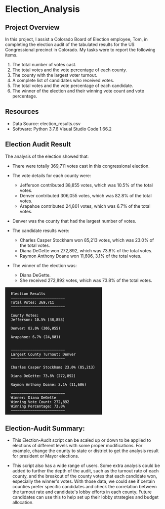 # Election_Analysis

## Project Overview
In this project, I assist a Colorado Board of Election employee, Tom, in completing the election audit of the tabulated results for the US Congressional precinct in Colorado. My tasks were to report the following items.

1. The total number of votes cast.
2. The total votes and the vote percentage of each county.
3. The county with the largest voter turnout.
4. A complete list of candidates who received votes.
5. The total votes and the vote percentage of each candidate.
6. The winner of the election and their winning vote count and vote percentage.


## Resources
- Data Source: election_results.csv
- Software: Python 3.7.6 Visual Studio Code 1.66.2

## Election Audit Result

The analysis of the election showed that:
- There were totally 369,711 votes cast in this congressional election.
- The vote details for each county were:
    - Jefferson contributed 38,855 votes, which was 10.5% of the total votes.
    - Denver contributed 306,055 votes, which was 82.8% of the total votes.
    - Arapahoe contributed 24,801 votes, which was 6.7% of the total votes.
- Denver was the county that had the largest number of votes.
- The candidate results were:
    - Charles Casper Stockham won 85,213 votes, which was 23.0% of the total votes.
    - Diana DeGette won 272,892, which was 73.8% of the total votes.
    - Raymon Anthony Doane won 11,606, 3.1% of the total votes.

- The winner of the election was:
    - Diana DeGette. 
    - She received 272,892 votes, which was 73.8% of the total votes.

![ElectionResult](Election_Result.png)


## Election-Audit Summary: 

- This Election-Audit script can be scaled up or down to be applied to elections of different levels with some proper modifications. For example, change the county to state or district to get the analysis result for president or Mayor elections. 

- This script also has a wide range of users. Some extra analysis could be added to further the depth of the audit, such as the turnout rate of each county, and the breakout of the county votes that each candidate won, especially the winner's votes. With those data, we could see if certain counties prefer specific candidates and check the correlation between the turnout rate and candidate's lobby efforts in each county. Future candidates can use this to help set up their lobby strategies and budget allocation. 

